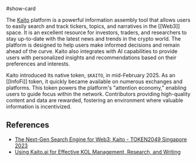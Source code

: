 #show-card 

The [Kaito](https://www.kaito.ai/) platform is a powerful information assembly tool that allows users to easily search and track tickers, topics, and narratives in the [[Web3]] space. It is an excellent resource for investors, traders, and researchers to stay up-to-date with the latest news and trends in the crypto world. The platform is designed to help users make informed decisions and remain ahead of the curve. Kaito also integrates with AI capabilities to provide users with personalized insights and recommendations based on their preferences and interests.

Kaito introduced its native token, `$KAITO`, in mid-February 2025. As an [[InfoFi]] token, it quickly became available on numerous exchanges and platforms. This token powers the platform's "attention economy," enabling users to guide focus within the network. Contributors providing high-quality content and data are rewarded, fostering an environment where valuable information is incentivized.


## References

- [The Next-Gen Search Engine for Web3: Kaito - TOKEN2049 Singapore 2023](https://youtu.be/FfTNsu-aOEg?si=q_RYT-Cq9ARI9QX)
- [Using Kaito.ai for Effective KOL Management, Research, and Writing](https://youtu.be/PTO4QOzkc-0?si=xCjNOyb84t-WreyL)